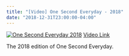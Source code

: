 ```yaml
---
title: "[Video] One Second Everyday - 2018"
date: "2018-12-31T23:00:00-04:00"
---
```


[![One Second Everyday 2018](http://img.youtube.com/vi/eAE6WWQYm34/0.jpg)](http://www.youtube.com/watch?v=eAE6WWQYm34)
[Video Link](http://www.youtube.com/watch?v=eAE6WWQYm34)

The 2018 edition of One Second Everyday.
